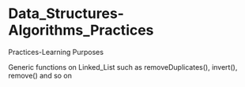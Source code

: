 # Data_Structures-Algorithms_Practices
Practices-Learning Purposes

Generic functions on Linked_List such as removeDuplicates(), invert(), remove() and so on
